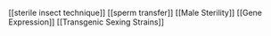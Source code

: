 [[sterile insect technique]]
[[sperm transfer]]
[[Male Sterility]]
[[Gene Expression]]
[[Transgenic Sexing Strains]]
